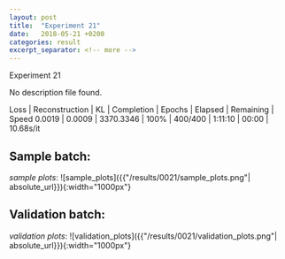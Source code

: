 ```yaml
---
layout: post
title:  "Experiment 21"
date:   2018-05-21 +0200
categories: result
excerpt_separator: <!-- more -->
---
```


<!-- more -->
Experiment 21

No description file found.

Loss | Reconstruction | KL | Completion | Epochs | Elapsed | Remaining | Speed
0.0019 | 0.0009 | 3370.3346 | 100% | 400/400 | 1:11:10 | 00:00 | 10.68s/it

## **Sample batch**:
_sample plots_:
![sample_plots]({{"/results/0021/sample_plots.png"| absolute_url}}){:width="1000px"}


## **Validation batch**:
_validation plots_:
![validation_plots]({{"/results/0021/validation_plots.png"| absolute_url}}){:width="1000px"}

